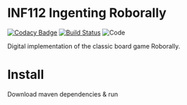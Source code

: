 # INF112 Ingenting Roborally
[![Codacy Badge](https://api.codacy.com/project/badge/Grade/98fb4995c7cf4b1dacc284f3369c92f0)](https://app.codacy.com/gh/inf112-v20/Ingenting?utm_source=github.com&utm_medium=referral&utm_content=inf112-v20/Ingenting&utm_campaign=Badge_Grade_Dashboard)
[![Build Status](https://travis-ci.com/inf112-v20/Ingenting.svg?branch=master)](https://travis-ci.com/inf112-v20/Ingenting)
![Code](https://api.codacy.com/project/badge/Grade/627f5095c66a4cd0980a9f17f6dfb886)

Digital implementation of the classic board game Roborally.

# Install
Download maven dependencies & run
